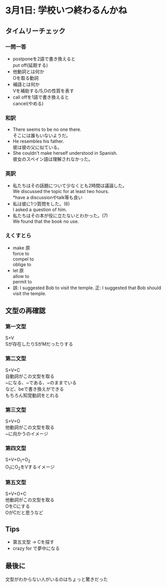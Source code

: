 # 3月1日: 学校いつ終わるんかね
## タイムリーチェック
### 一問一答
+ postponeを2語で書き換えると  
    put off(延期する)  
+ 他動詞とは何か  
    Oを取る動詞  
+ 補語とは何か  
    Vを補助する/S,Oの性質を表す  
+ call offを1語で書き換えると  
    cancel(やめる)  
### 和訳
+ There seems to be no one there.  
    そこには誰もいないようだ。  
+ He resembles his father.  
    彼は彼の父に似ている。  
+ She couldn't make herself understood in Spanish.  
    彼女のスペイン語は理解されなかった。  
### 英訳
+ 私たちはその話題について少なくとも2時間は議論した。  
    We discussed the topic for at least two hours.  
    *have a discussionやtalk等も良い  
+ 私は彼に1つ質問をした。(6)  
    I asked a question of him.  
+ 私たちはその本が役に立たないとわかった。(7)  
    We found that the book no use.
### えくすとら
+ make 原  
    force to  
    compel to  
    oblige to  
+ let 原  
    allow to  
    permit to  
+ 誤: I suggested Bob to visit the temple.
    正: I suggested that Bob should visit the temple.
## 文型の再確認
### 第一文型
S+V  
Sが存在したりSがMだったりする
### 第二文型
S+V+C  
自動詞がこの文型を取る  
~になる、~である、~のままでいる  
など、beで書き換えができる  
もちろん知覚動詞をとれる
### 第三文型
S+V+O  
他動詞がこの文型を取る  
~に向かうのイメージ
### 第四文型
S+V+O<sub>1</sub>+O<sub>2</sub>  
O<sub>1</sub>にO<sub>2</sub>をVするイメージ
### 第五文型
S+V+O+C  
他動詞がこの文型を取る  
OをCにする  
OがCだと思うなど
## Tips
+ 第五文型 -> Cを探す
+ crazy for で夢中になる
## 最後に
文型がわからない人がいるのはちょっと驚きだった
